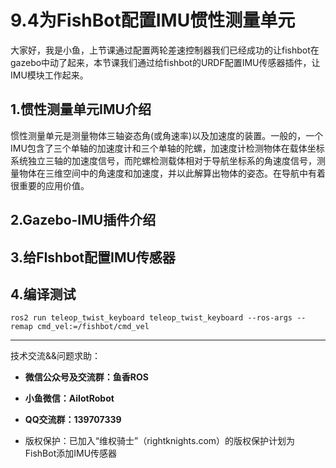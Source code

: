 # 9.4为FishBot配置IMU惯性测量单元

大家好，我是小鱼，上节课通过配置两轮差速控制器我们已经成功的让fishbot在gazebo中动了起来，本节课我们通过给fishbot的URDF配置IMU传感器插件，让IMU模块工作起来。

## 1.惯性测量单元IMU介绍

惯性测量单元是测量物体三轴姿态角(或角速率)以及加速度的装置。一般的，一个IMU包含了三个单轴的加速度计和三个单轴的陀螺，加速度计检测物体在载体坐标系统独立三轴的加速度信号，而陀螺检测载体相对于导航坐标系的角速度信号，测量物体在三维空间中的角速度和加速度，并以此解算出物体的姿态。在导航中有着很重要的应用价值。


## 2.Gazebo-IMU插件介绍



## 3.给FIshbot配置IMU传感器

## 4.编译测试



```
ros2 run teleop_twist_keyboard teleop_twist_keyboard --ros-args --remap cmd_vel:=/fishbot/cmd_vel
```

















































--------------

技术交流&&问题求助：

- **微信公众号及交流群：鱼香ROS**
- **小鱼微信：AiIotRobot**
- **QQ交流群：139707339**

- 版权保护：已加入“维权骑士”（rightknights.com）的版权保护计划为FishBot添加IMU传感器
